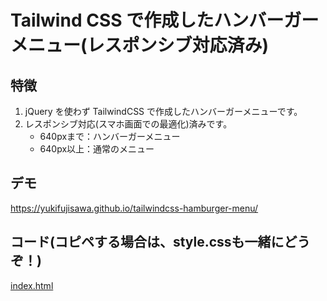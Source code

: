 # Tailwind CSS で作成したハンバーガーメニュー(レスポンシブ対応済み)

## 特徴

1. jQuery を使わず TailwindCSS で作成したハンバーガーメニューです。
2. レスポンシブ対応(スマホ画面での最適化)済みです。
    - 640pxまで：ハンバーガーメニュー
    - 640px以上：通常のメニュー

## デモ

https://yukifujisawa.github.io/tailwindcss-hamburger-menu/

## コード(コピペする場合は、style.cssも一緒にどうぞ！)

[index.html](https://github.com/YukiFujisawa/tailwindcss-hamburger-menu/blob/main/index.html)


